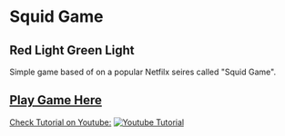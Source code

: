 # Squid Game
## Red Light Green Light

Simple game based of on a popular Netfilx seires called "Squid Game".

## [Play Game Here](https://0shuvo0.github.io/squidgame/)

[Check Tutorial on Youtube:]((https://www.youtube.com/watch?v=fbgMPwzxloE))
[![Youtube Tutorial](img/preview.png)](https://www.youtube.com/watch?v=fbgMPwzxloE)
